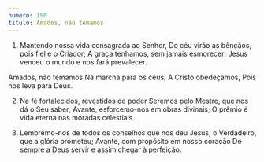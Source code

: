 ```yaml
---
numero: 190
titulo: Amados, não temamos
---
```

1. Mantendo nossa vida consagrada ao Senhor,
Do céu virão as bênçãos, pois fiel e o Criador;
A graça tenhamos, sem jamais esmorecer;
Jesus venceu o mundo e nos fará prevalecer.

Amados, não temamos
Na marcha para os céus;
A Cristo obedeçamos,
Pois nos leva para Deus.

2. Na fé fortalecidos, revestidos de poder
Seremos pelo Mestre, que nos dá o Seu saber;
Avante, esforcemo-nos em obras divinais;
O prêmio é vida eterna nas moradas celestiais.

3. Lembremo-nos de todos os conselhos que nos deu
Jesus, o Verdadeiro, que a glória prometeu;
Avante, com propósito em nosso coração
De sempre a Deus servir e assim chegar à perfeição.
